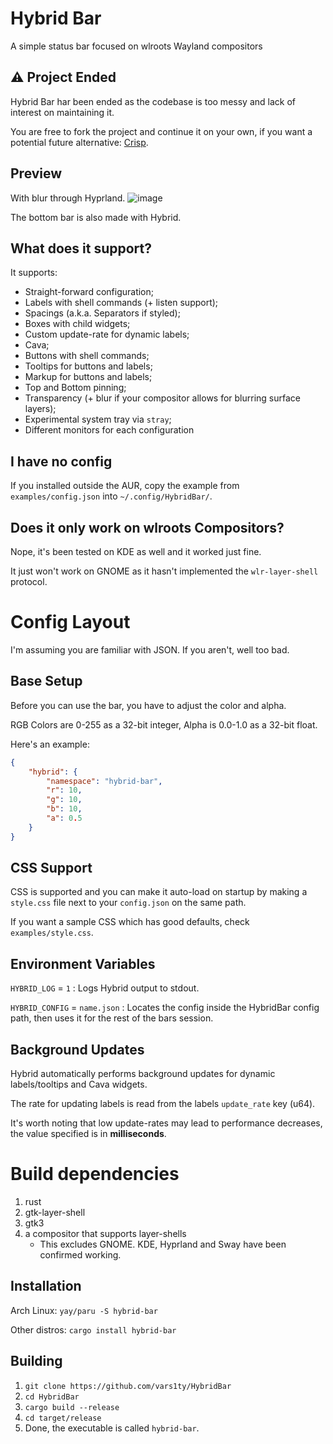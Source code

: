 # Hybrid Bar
A simple status bar focused on wlroots Wayland compositors

## ⚠️ Project Ended
Hybrid Bar har been ended as the codebase is too messy and lack of interest on maintaining it.

You are free to fork the project and continue it on your own, if you want a potential future alternative: [Crisp](https://github.com/vars1ty/Crisp).

## Preview
With blur through Hyprland.
![image](https://user-images.githubusercontent.com/54314240/197680577-2bc0cff4-2438-4c8d-8428-11499d0519c6.png)

The bottom bar is also made with Hybrid.

## What does it support?
It supports:
- Straight-forward configuration;
- Labels with shell commands (+ listen support);
- Spacings (a.k.a. Separators if styled);
- Boxes with child widgets;
- Custom update-rate for dynamic labels;
- Cava;
- Buttons with shell commands;
- Tooltips for buttons and labels;
- Markup for buttons and labels;
- Top and Bottom pinning;
- Transparency (+ blur if your compositor allows for blurring surface layers);
- Experimental system tray via `stray`;
- Different monitors for each configuration

## I have no config
If you installed outside the AUR, copy the example from `examples/config.json` into `~/.config/HybridBar/`.

## Does it only work on wlroots Compositors?
Nope, it's been tested on KDE as well and it worked just fine.

It just won't work on GNOME as it hasn't implemented the `wlr-layer-shell` protocol.

# Config Layout
I'm assuming you are familiar with JSON. If you aren't, well too bad.

## Base Setup
Before you can use the bar, you have to adjust the color and alpha.

RGB Colors are 0-255 as a 32-bit integer, Alpha is 0.0-1.0 as a 32-bit float.

Here's an example:

```json
{
    "hybrid": {
        "namespace": "hybrid-bar",
        "r": 10,
        "g": 10,
        "b": 10,
        "a": 0.5
    }
}
```
## CSS Support
CSS is supported and you can make it auto-load on startup by making a `style.css` file next to your `config.json` on the same path.

If you want a sample CSS which has good defaults, check `examples/style.css`.

## Environment Variables
`HYBRID_LOG` = `1` : Logs Hybrid output to stdout.

`HYBRID_CONFIG` = `name.json` : Locates the config inside the HybridBar config path, then uses it for the rest of the bars session.

## Background Updates
Hybrid automatically performs background updates for dynamic labels/tooltips and Cava widgets.

The rate for updating labels is read from the labels `update_rate` key (u64).

It's worth noting that low update-rates may lead to performance decreases, the value specified is in **milliseconds**.

# Build dependencies
1. rust
2. gtk-layer-shell
3. gtk3
4. a compositor that supports layer-shells
   - This excludes GNOME. KDE, Hyprland and Sway have been confirmed working.

## Installation
Arch Linux: `yay/paru -S hybrid-bar`

Other distros: `cargo install hybrid-bar`

## Building
1. `git clone https://github.com/vars1ty/HybridBar`
2. `cd HybridBar`
3. `cargo build --release`
4. `cd target/release`
5. Done, the executable is called `hybrid-bar`.
